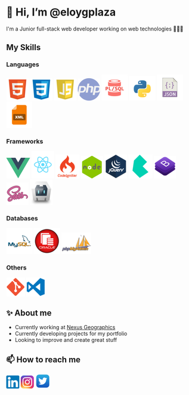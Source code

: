 
# 👋 Hi, I’m @eloygplaza
I'm a Junior full-stack web developer working on web technologies 👨🏻‍💻

## My Skills

### Languages

<!--![java](https://raw.githubusercontent.com/eloygplaza/eloygplaza/a2eb879735bc38995e507dd11cc62413da396e31/images/languages/java.png "Java")-->
![html](https://raw.githubusercontent.com/eloygplaza/eloygplaza/a2eb879735bc38995e507dd11cc62413da396e31/images/languages/html.png "HTML")
![css](https://raw.githubusercontent.com/eloygplaza/eloygplaza/a2eb879735bc38995e507dd11cc62413da396e31/images/languages/css.png "CSS")
![javascript](https://raw.githubusercontent.com/eloygplaza/eloygplaza/a2eb879735bc38995e507dd11cc62413da396e31/images/languages/javascript.png "Javascript")
![php](https://raw.githubusercontent.com/eloygplaza/eloygplaza/a2eb879735bc38995e507dd11cc62413da396e31/images/languages/php.png "PHP")
![plsql](https://raw.githubusercontent.com/eloygplaza/eloygplaza/a2eb879735bc38995e507dd11cc62413da396e31/images/languages/plsql.png "PL\SQL")
![python](https://raw.githubusercontent.com/eloygplaza/eloygplaza/a2eb879735bc38995e507dd11cc62413da396e31/images/languages/python.png "Python")
![json](https://raw.githubusercontent.com/eloygplaza/eloygplaza/a2eb879735bc38995e507dd11cc62413da396e31/images/languages/json.png "JSON")
![xml](https://raw.githubusercontent.com/eloygplaza/eloygplaza/a2eb879735bc38995e507dd11cc62413da396e31/images/languages/xml.png "XML")

### Frameworks

<!--![javaswing](https://raw.githubusercontent.com/eloygplaza/eloygplaza/a2eb879735bc38995e507dd11cc62413da396e31/images/frameworks/javaswing.png "Java Swing")
![javafx](https://raw.githubusercontent.com/eloygplaza/eloygplaza/a2eb879735bc38995e507dd11cc62413da396e31/images/frameworks/javafx.png "Java FX")
![springboot](https://raw.githubusercontent.com/eloygplaza/eloygplaza/a2eb879735bc38995e507dd11cc62413da396e31/images/frameworks/springboot.png "Spring Boot")
![androidstudio](https://raw.githubusercontent.com/eloygplaza/eloygplaza/a2eb879735bc38995e507dd11cc62413da396e31/images/frameworks/androidstudio.png "Android Studio")
![laravel](https://raw.githubusercontent.com/eloygplaza/eloygplaza/a2eb879735bc38995e507dd11cc62413da396e31/images/frameworks/laravel.png "Laravel")-->
![vue](https://raw.githubusercontent.com/eloygplaza/eloygplaza/main/images/frameworks/vue-logo.png "Vue JS")
![react](https://raw.githubusercontent.com/eloygplaza/eloygplaza/a2eb879735bc38995e507dd11cc62413da396e31/images/frameworks/react.png "React JS")
![codeigniter](https://raw.githubusercontent.com/eloygplaza/eloygplaza/main/images/frameworks/codeigniter-logo.png "Codeigniter")
![node](https://raw.githubusercontent.com/eloygplaza/eloygplaza/a2eb879735bc38995e507dd11cc62413da396e31/images/frameworks/nodejs.png "Node JS")
![jquery](https://raw.githubusercontent.com/eloygplaza/eloygplaza/a2eb879735bc38995e507dd11cc62413da396e31/images/frameworks/jquery.png "JQuery")
![bulma](https://raw.githubusercontent.com/eloygplaza/eloygplaza/main/images/frameworks/bulma-logo.png "Bulma")
![bootstrap](https://raw.githubusercontent.com/eloygplaza/eloygplaza/a2eb879735bc38995e507dd11cc62413da396e31/images/frameworks/bootstrap.png "Bootstrap")
![nodesass](https://raw.githubusercontent.com/eloygplaza/eloygplaza/a2eb879735bc38995e507dd11cc62413da396e31/images/frameworks/sass.png "SASS")
![apachecordova](https://raw.githubusercontent.com/eloygplaza/eloygplaza/a2eb879735bc38995e507dd11cc62413da396e31/images/frameworks/apachecordova.png "Apache Cordova")
<!--![semanticui](https://raw.githubusercontent.com/eloygplaza/eloygplaza/a2eb879735bc38995e507dd11cc62413da396e31/images/frameworks/semanticui.png "Semantic UI")-->

### Databases

<!--![mongodb](https://raw.githubusercontent.com/eloygplaza/eloygplaza/a2eb879735bc38995e507dd11cc62413da396e31/images/databases/mongodb.png "MongoDB")-->
![MySQL](https://raw.githubusercontent.com/eloygplaza/eloygplaza/a2eb879735bc38995e507dd11cc62413da396e31/images/databases/mysql.png "MySQL")
![oracle](https://raw.githubusercontent.com/eloygplaza/eloygplaza/a2eb879735bc38995e507dd11cc62413da396e31/images/databases/oracle.png "Oracle SQL")
![phpmyadmin](https://raw.githubusercontent.com/eloygplaza/eloygplaza/a2eb879735bc38995e507dd11cc62413da396e31/images/databases/phpmyadmin.png "PhpMyAdmin")

### Others

![git](https://raw.githubusercontent.com/eloygplaza/eloygplaza/a2eb879735bc38995e507dd11cc62413da396e31/images/others/git.png "Git")
![vscode](https://raw.githubusercontent.com/eloygplaza/eloygplaza/a2eb879735bc38995e507dd11cc62413da396e31/images/others/vscode.png "Visual Studio Code")

## :sparkles: About me

- Currently working at [Nexus Geographics](https://www.linkedin.com/company/nexus-geographics/)
- Currently developing projects for my portfolio
- Looking to improve and create great stuff
<!--- 👀 I’m interested in ...
- 🌱 I’m currently learning ...
- 💞️ I’m looking to collaborate on ... --->

## 📫 How to reach me
[![linkedin](https://raw.githubusercontent.com/eloygplaza/eloygplaza/a2eb879735bc38995e507dd11cc62413da396e31/images/social/linkedin.png)](https://www.linkedin.com/in/eloygplaza/) 
[![instagram](https://raw.githubusercontent.com/eloygplaza/eloygplaza/a2eb879735bc38995e507dd11cc62413da396e31/images/social/instagram.png)](https://www.instagram.com/eloygplaza/)
[![twitter](https://raw.githubusercontent.com/eloygplaza/eloygplaza/a2eb879735bc38995e507dd11cc62413da396e31/images/social/twiiter.png)](https://twitter.com/eloygplaza)
<!--**Web:** [eloygplaza.github.io](https://eloygplaza.github.io/)<br><br>
**LinkedIn:** [Eloy Garcia](https://www.linkedin.com/in/eloygplaza/)<br><br>
**Instagram:** [@eloygplaza](https://www.instagram.com/eloygplaza/)<br><br>->
<!---
eloygplaza/eloygplaza is a ✨ special ✨ repository because its `README.md` (this file) appears on your GitHub profile.
You can click the Preview link to take a look at your changes.
--->
